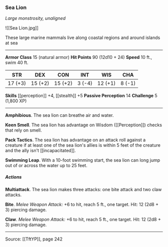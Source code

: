 ### Sea Lion
_Large monstrosity, unaligned_

![[Sea Lion.jpg]]

These large marine mammals live along coastal regions and around islands at sea





---

**Armor Class** 15 (natural armor)
**Hit Points** 90 (12d10 + 24)
**Speed** 10 ft., swim 40 ft.

| STR     | DEX     | CON     | INT     | WIS     | CHA     |
|---------|---------|---------|---------|---------|---------|
| 17 (+3) | 15 (+2) | 15 (+2) | 3 (-4) | 12 (+1) | 8 (-1) |

**Skills** [[perception]] +4, [[stealth]] +5
**Passive Perception** 14
**Challenge** 5 (1,800 XP)

---

**Amphibious**. The sea lion can breathe air and water.

**Keen Smell**. The sea lion has advantage on Wisdom ([[Perception]]) checks that rely on smell.

**Pack Tactics**. The sea lion has advantage on an attack roll against a creature if at least one of the sea lion's allies is within 5 feet of the creature and the ally isn't [[incapacitated]].

**Swimming Leap**. With a 10-foot swimming start, the sea lion can long jump out of or across the water up to 25 feet.

##### Actions
**Multiattack**. The sea lion makes three attacks: one bite attack and two claw attacks.

**Bite**. _Melee Weapon Attack:_ +6 to hit, reach 5 ft., one target. Hit: 12 (2d8 + 3) piercing damage.

**Claw**. _Melee Weapon Attack:_ +6 to hit, reach 5 ft., one target. Hit: 12 (2d8 + 3) piercing damage.


---

Source: [[TftYP]], page 242
